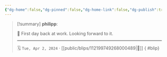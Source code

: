 ```yaml
---
{"dg-home":false,"dg-pinned":false,"dg-home-link":false,"dg-publish":true,"type":"blip","disabled rules":["yaml-title","yaml-title-alias","file-name-heading"],"title":"philipp on mastodon @ 2024-04-02","created-date":"2024-04-02T04:31:46","id":112199749268000500,"updated-date":"2025-05-02T08:50:44","dg-path":"blips/112199749268000489.md","permalink":"/blips/112199749268000489/","dgPassFrontmatter":true}
---
```


> [!summary] **philipp**:
>
> 🌅 First day back at work. Looking forward to it.
> - - -
>
> 🗓️ `Tue, Apr 2, 2024` · [[public/blips/112199749268000489\|🔗]]
{ #blip}

